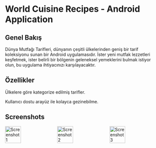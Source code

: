# World Cuisine Recipes - Android Application


## Genel Bakış

Dünya Mutfağı Tarifleri, dünyanın çeşitli ülkelerinden geniş bir tarif koleksiyonu sunan bir Android uygulamasıdır. İster yeni mutfak lezzetleri keşfetmek, ister belirli bir bölgenin geleneksel yemeklerini bulmak istiyor olun, bu uygulama ihtiyacınızı karşılayacaktır.

## Özellikler

Ülkelere göre kategorize edilmiş tarifler.

Kullanıcı dostu arayüz ile kolayca gezinebilme.

## Screenshots

<div style="display: flex; justify-content: space-between;">
  <img src="https://github.com/BeratAgaca/WorldCuisineApp/assets/67809960/8e11b848-ccc0-4d20-a53e-7b4cded0a76c" alt="Screenshot 1" style="width: 32%;">
  <img src="https://github.com/BeratAgaca/WorldCuisineApp/assets/67809960/f3ba4151-0fd6-4845-80b7-dd677726d12a" alt="Screenshot 2" style="width: 32%;">
  <img src="https://github.com/BeratAgaca/WorldCuisineApp/assets/67809960/81cdf386-2605-44e5-9780-df1cd7c2ce8c" alt="Screenshot 3" style="width: 32%;">
</div>

